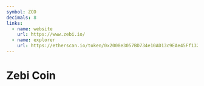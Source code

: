 ```yaml
---
symbol: ZCO
decimals: 8
links:
  - name: website
    url: https://www.zebi.io/
  - name: explorer
    url: https://etherscan.io/token/0x2008e3057BD734e10AD13c9EAe45Ff132aBc1722
---
```


# Zebi Coin
